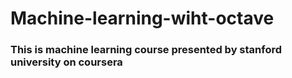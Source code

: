 # Machine-learning-wiht-octave

### This is machine learning course presented by stanford university on coursera 
